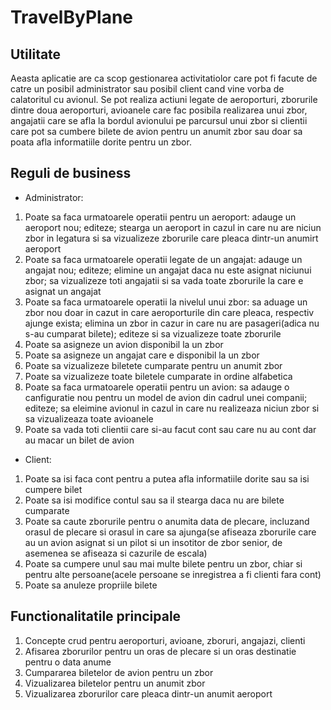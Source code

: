 # TravelByPlane

## Utilitate
Aeasta aplicatie are ca scop gestionarea activitatiolor care pot fi facute de catre un posibil administrator sau posibil client cand vine vorba de calatoritul cu avionul. Se pot realiza actiuni legate de aeroporturi, zborurile dintre doua aeroporturi, avioanele care fac posibila realizarea unui zbor, angajatii care se afla la bordul avionului pe parcursul unui zbor si clientii care pot sa cumbere bilete de avion pentru un anumit zbor sau doar sa poata afla informatiile dorite pentru un zbor.

## Reguli de business
* Administrator:
1. Poate sa faca urmatoarele operatii pentru un aeroport: adauge un aeroport nou; editeze; stearga un aeroport in cazul in care nu are niciun zbor in legatura si sa vizualizeze zborurile care pleaca dintr-un anumirt aeroport
2. Poate sa faca urmatoarele operatii legate de un angajat: adauge un angajat nou; editeze; elimine un angajat daca nu este asignat niciunui zbor; sa vizualizeze toti angajatii si sa vada toate zborurile la care e asignat un angajat
3. Poate sa faca urmatoarele operatii la nivelul unui zbor: sa aduage un zbor nou doar in cazut in care aeroporturile din care pleaca, respectiv ajunge exista; elimina un zbor in cazur in care nu are pasageri(adica nu s-au cumparat bilete); editeze si sa vizualizeze toate zborurile
4. Poate sa asigneze un avion disponibil la un zbor
5. Poate sa asigneze un angajat care e disponibil la un zbor
6. Poate sa vizualizeze biletete cumparate pentru un anumit zbor
7. Poate sa vizualizeze toate biletele cumparate in ordine alfabetica
8. Poate sa faca urmatoarele operatii pentru un avion: sa adauge o canfiguratie nou pentru un model de avion din cadrul unei companii; editeze; sa eleimine avionul in cazul in care nu realizeaza niciun zbor si sa vizualizeaza toate avioanele
9. Poate sa vada toti clientii care si-au facut cont sau care nu au cont dar au macar un bilet de avion

* Client:
1. Poate sa isi faca cont pentru a putea afla informatiile dorite sau sa isi cumpere bilet
2. Poate sa isi modifice contul sau sa il stearga daca nu are bilete cumparate
3. Poate sa caute zborurile pentru o anumita data de plecare, incluzand orasul de plecare si orasul in care sa ajunga(se afiseaza zborurile care au un avion asignat si un pilot si un insotitor de zbor senior, de asemenea se afiseaza si cazurile de escala)
4. Poate sa cumpere unul sau mai multe bilete pentru un zbor, chiar si pentru alte persoane(acele persoane se inregistrea a fi clienti fara cont)
5. Poate sa anuleze propriile bilete

## Functionalitatile principale
1. Concepte crud pentru aeroporturi, avioane, zboruri, angajazi, clienti
2. Afisarea zborurilor pentru un oras de plecare si un oras destinatie pentru o data anume
3. Cumpararea biletelor de avion pentru un zbor
4. Vizualizarea biletelor pentru un anumit zbor
5. Vizualizarea zborurilor care pleaca dintr-un anumit aeroport
